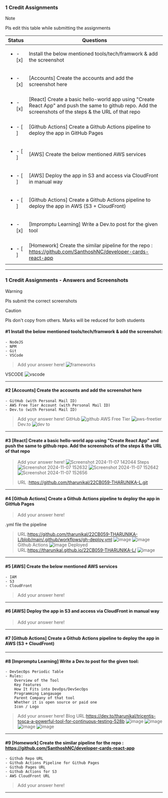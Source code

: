 ### 1 Credit Assignments

> [!NOTE]
> Pls edit this table while submitting the assignments

| Status         | Questions     | 
|----------------|---------------|
| <ul><li>- [x] </li></ul> | Install the below mentioned tools/tech/framwork & add the screenshot |
| <ul><li>- [x] </li></ul> | [Accounts] Create the accounts and add the screenshot here |
| <ul><li>- [x] </li></ul> | [React] Create a basic hello-world app using "Create React App" and push the same to github repo. Add the screenshots of the steps & the URL of that repo |
| <ul><li>- [ ] </li></ul> | [Github Actions] Create a Github Actions pipeline to deploy the app in GitHub Pages |
| <ul><li>- [ ] </li></ul> | [AWS] Create the below mentioned AWS services |
| <ul><li>- [ ] </li></ul> | [AWS] Deploy the app in S3 and access via CloudFront in manual way  |
| <ul><li>- [ ] </li></ul> | [Github Actions] Create a Github Actions pipeline to deploy the app in AWS (S3 + CloudFront)  |
| <ul><li>- [x] </li></ul> | [Impromptu Learning] Write a Dev.to post for the given tool  |
| <ul><li>- [ ] </li></ul> | [Homework] Create the similar pipeline for the repo : https://github.com/SanthoshNC/developer-cards-react-app  |

***

### 1 Credit Assignments - Answers and Screenshots

> [!WARNING]
> Pls submit the correct screenshots

> [!CAUTION]
> Pls don't copy from others. Marks will be reduced for both students

#### #1 Install the below mentioned tools/tech/framwork & add the screenshot:
	- NodeJS 
	- NPM 
	- Git
	- VSCode
> Add your answer here!
![frameworks](https://github.com/user-attachments/assets/a251fe04-731e-460a-8e0e-7f47319737a9)

VSCODE ![vscode](https://github.com/user-attachments/assets/3f6e7399-a8d2-4004-ac29-a291911716e7)

***

#### #2 [Accounts] Create the accounts and add the screenshot here
	- GitHub (with Personal Mail ID)
	- AWS Free Tier Account (with Personal Mail ID)
	- Dev.to (with Personal Mail ID)
> Add your answer here!
GitHub ![github](https://github.com/user-attachments/assets/b760e8a1-0edd-4347-a2bf-1315812b7c0b)
> AWS Free Tier ![aws-freetier](https://github.com/user-attachments/assets/01c41a91-8b97-454e-a230-6b7fd05eea3b)
> Dev.to ![dev to](https://github.com/user-attachments/assets/b622029b-6fa8-4879-b18a-e6c010f407d6)



***

#### #3 [React] Create a basic hello-world app using "Create React App" and push the same to github repo. Add the screenshots of the steps & the URL of that repo
> Add your answer here!
![Screenshot 2024-11-07 142044](https://github.com/user-attachments/assets/cd5d1729-0265-4fb4-8b81-9f279f7ff3f9)
> Steps ![Screenshot 2024-11-07 152632](https://github.com/user-attachments/assets/c0399a9f-9035-4dac-b40b-abb242c35913)
> ![Screenshot 2024-11-07 152642](https://github.com/user-attachments/assets/3f32d31d-fd58-478f-9bb3-306f2e7d1770)
> ![Screenshot 2024-11-07 152656](https://github.com/user-attachments/assets/cec1af6d-21c2-4105-8438-086de968accd)
>
> URL :https://github.com/tharunikal/22CB059-THARUNIKA-L.git




***

#### #4 [Github Actions] Create a Github Actions pipeline to deploy the app in GitHub Pages
> Add your answer here!

.yml file the pipeline
> URL:https://github.com/tharunikal/22CB059-THARUNIKA-L/blob/main/.github/workflows/gh-deploy.yml
> ![image](https://github.com/user-attachments/assets/403850ce-7e39-455b-859a-2f2b48f49d5d)
> ![image](https://github.com/user-attachments/assets/d19d8d45-f50d-4199-b917-9dc1e06636e1)
Github Actions
> ![image](https://github.com/user-attachments/assets/021ff7d6-cf77-4b94-beaa-92e3be961806)
Deployed URL:https://tharunikal.github.io/22CB059-THARUNIKA-L/
> ![image](https://github.com/user-attachments/assets/d61c4e66-6edc-44c1-8005-dd04f27e8109)

***

#### #5 [AWS] Create the below mentioned AWS services
	- IAM
	- S3
	- CloudFront
> Add your answer here!

***

#### #6 [AWS] Deploy the app in S3 and access via CloudFront in manual way
> Add your answer here!

***

#### #7 [Github Actions] Create a Github Actions pipeline to deploy the app in AWS (S3 + CloudFront)



***

#### #8 [Impromptu Learning] Write a Dev.to post for the given tool:
	- DevSecOps Periodic Table
	- Rules:
		Overview of the Tool
		Key Features
		How It Fits into DevOps/DevSecOps
		Programming Langauage
		Parent Company of that tool
		Whether it is open source or paid one
		Icon / Logo
> Add your answer here!
> Blog URL:https://dev.to/tharunikal/tricentis-tosca-a-powerful-tool-for-continuous-testing-528b
![image](https://github.com/user-attachments/assets/a1bed320-7f90-481f-92f2-e262cfa3938a)
> ![image](https://github.com/user-attachments/assets/560f5431-8acb-404b-a9c3-1f21cb49a73a)
> ![image](https://github.com/user-attachments/assets/b126f17c-82a3-4b2e-a648-3c36df566e42)
> ![image](https://github.com/user-attachments/assets/5e2e3810-520a-4373-9a94-d44496d5305c)




***

#### #9 [Homework] Create the similar pipeline for the repo : https://github.com/SanthoshNC/developer-cards-react-app
	- Github Repo URL
	- Github Actions Pipeline for Github Pages
	- Github Pages URL
 	- Github Actions for S3
 	- AWS CloudFront URL
> Add your answer here!

***
